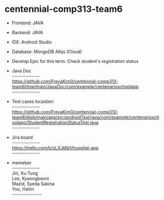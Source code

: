 ﻿# centennial-comp313-team6
- Frontend: JAVA
- Backend: JAVA
- IDE: Android Studio
- Database: MongoDB Atlas (Cloud)
- Develop Epic for this term: Check student's registration status
 
- Java Doc<br>
--------------<br>
https://github.com/FreyaKim0/centennial-comp313-team6/tree/main/JavaDoc/com/example/centenarioschoolapp 
<br>--------------<br>

- Test cases locastion<br>
--------------<br>
https://github.com/FreyaKim0/centennial-comp313-team6/blob/main/app/src/androidTest/java/com/example/centenarioschoolapp/StudentRegistrationStatusTest.java 
<br>--------------<br>

- Jira board<br>
--------------<br>
https://trello.com/b/sLXJt6b1/hospital-app
<br>--------------<br>

- memeber<br>
--------------<br>
Jin, Xu-Tung<br>
Lee, Kyeongbeom<br>
Mazid, Syeda Sakina<br>
Yoo, Halim<br>
---------------<br><br>
